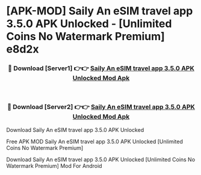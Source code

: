 # [APK-MOD] Saily  An eSIM travel app 3.5.0 APK Unlocked - [Unlimited Coins No Watermark Premium] e8d2x



<div align="center">
<h3>🔴 Download [Server1] 👉👉 <a href="https://momento.my/?title=Saily__An_eSIM_travel_app_3.5.0_APK_Unlocked">Saily  An eSIM travel app 3.5.0 APK Unlocked Mod Apk</a></h3><br>

<h3>🔴 Download [Server2] 👉👉 <a href="https://momento.my/?title=Saily__An_eSIM_travel_app_3.5.0_APK_Unlocked">Saily  An eSIM travel app 3.5.0 APK Unlocked Mod Apk</a></h3>
</div>



Download Saily  An eSIM travel app 3.5.0 APK Unlocked 

Free APK MOD Saily  An eSIM travel app 3.5.0 APK Unlocked [Unlimited Coins No Watermark Premium]

Download Saily  An eSIM travel app 3.5.0 APK Unlocked [Unlimited Coins No Watermark Premium] Mod For Android
